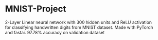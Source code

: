 # MNIST-Project

2-Layer Linear neural network with 300 hidden units and ReLU activation for classifying handwritten digits from MNIST dataset. Made with PyTorch and fastai. 97.78% accuracy on validation dataset
